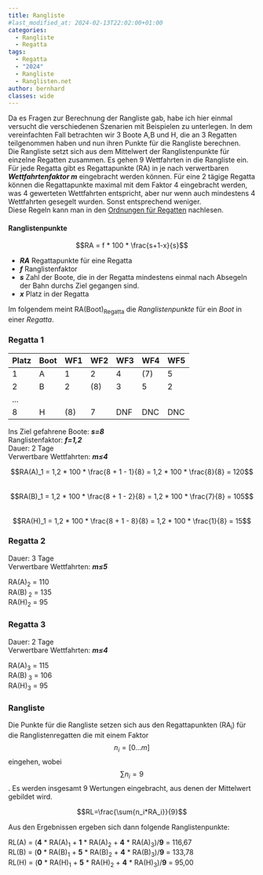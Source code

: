 ```yaml
---
title: Rangliste
#last_modified_at: 2024-02-13T22:02:00+01:00
categories: 
  - Rangliste
  - Regatta
tags: 
  - Regatta 
  - "2024" 
  - Rangliste 
  - Ranglisten.net
author: bernhard
classes: wide
---
```

Da es Fragen zur Berechnung der Rangliste gab, habe ich hier einmal versucht die verschiedenen Szenarien mit Beispielen zu unterlegen.
In dem vereinfachten Fall betrachten wir 3 Boote A,B und H, die an 3 Regatten teilgenommen haben und nun ihren Punkte für die Rangliste berechnen.  
Die Rangliste setzt sich aus dem Mittelwert der Ranglistenpunkte für einzelne Regatten zusammen. Es gehen 9 Wettfahrten in die Rangliste ein.   
Für jede Regatta gibt es Regattapunkte (RA) in je nach verwertbaren ***Wettfahrtenfaktor m*** eingebracht werden können. Für eine 2 tägige Regatta können die Regattapunkte maximal mit dem Faktor 4 eingebracht werden, was 4 gewerteten Wettfahrten entspricht, aber nur wenn auch mindestens 4 Wettfahrten gesegelt wurden. Sonst entsprechend weniger.  
Diese Regeln kann man in den [Ordnungen für Regatten](https://www.dsv.org/app/uploads/dsv-ordnungen-fur-regatten-ab-01012024.pdf) nachlesen.

#### Ranglistenpunkte
$$RA = f * 100  * \frac{s+1-x}{s}$$

- ***RA*** Regattapunkte für eine Regatta
- ***f*** Ranglistenfaktor
- ***s*** Zahl der Boote, die in der Regatta mindestens einmal nach Absegeln der Bahn durchs Ziel gegangen sind.
- ***x*** Platz in der Regatta

Im folgendem meint RA(Boot)<sub>Regatta</sub> die *Ranglistenpunkte* für ein *Boot* in einer *Regatta*.

### Regatta 1

|Platz|Boot|WF1|WF2|WF3|WF4|WF5|
|-----|----|---|---|---|---|---|
1|    A   | 1 |2 |4 | (7) | 5
2    |B   | 2 |(8)| 3|  5  | 2
...||||||
8    |H   |(8) | 7| DNF| DNC | DNC 

Ins Ziel gefahrene Boote: ***s=8***  
Ranglistenfaktor: ***f=1,2***  
Dauer: 2 Tage  
Verwertbare Wettfahrten: ***m&le;4***  

$$RA(A)_1 = 1,2 * 100 * \frac{8 + 1 - 1}{8} = 1,2 * 100 * \frac{8}{8} = 120$$    
$$RA(B)_1 = 1,2 * 100 * \frac{8 + 1 - 2}{8} = 1,2 * 100 * \frac{7}{8} = 105$$  
$$RA(H)_1 = 1,2 * 100 * \frac{8 + 1 - 8}{8} = 1,2 * 100 * \frac{1}{8} = 15$$   

### Regatta 2

Dauer: 3 Tage  
Verwertbare Wettfahrten: ***m&le;5***

RA(A)<sub>2</sub> = 110  
RA(B)<sub> 2</sub> = 135  
RA(H)<sub>2</sub> = 95  

### Regatta 3

Dauer: 2 Tage  
Verwertbare Wettfahrten: ***m&le;4***

RA(A)<sub>3</sub> = 115  
RA(B)<sub> 3</sub> = 106  
RA(H)<sub>3</sub> = 95  


### Rangliste
Die Punkte für die Rangliste setzen sich aus den Regattapunkten (RA<sub>i</sub>) für die Ranglistenregatten die mit einem Faktor $$n_i=[0\dots m]$$ eingehen, wobei $$\sum{n_i}=9$$.
Es werden insgesamt 9 Wertungen eingebracht, aus denen der Mittelwert gebildet wird.

$$RL=\frac{\sum{n_i*RA_i}}{9}$$

Aus den Ergebnissen ergeben sich dann folgende Ranglistenpunkte:  

RL(A) = (**4** * RA(A)<sub>1</sub> + **1** * RA(A)<sub>2</sub> + **4** * RA(A)<sub>3</sub>)/**9** = 116,67  
RL(B) = (**0** * RA(B)<sub>1</sub> + **5** * RA(B)<sub>2</sub> + **4** * RA(B)<sub>3</sub>)/**9** = 133,78  
RL(H) = (**0** * RA(H)<sub>1</sub> + **5** * RA(H)<sub>2</sub> + **4** * RA(H)<sub>3</sub>)/**9** = 95,00  
